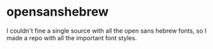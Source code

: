 # opensanshebrew
I couldn't fine a single source with all the open sans hebrew fonts, so I made a repo with all the important font styles.
